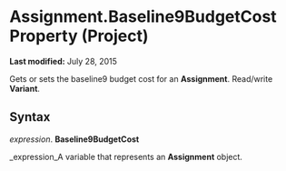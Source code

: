 
# Assignment.Baseline9BudgetCost Property (Project)

 **Last modified:** July 28, 2015

Gets or sets the baseline9 budget cost for an  **Assignment**. Read/write  **Variant**.

## Syntax

 _expression_. **Baseline9BudgetCost**

 _expression_A variable that represents an  **Assignment** object.

